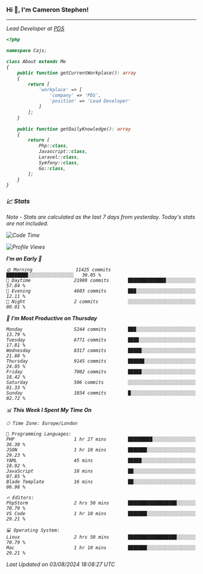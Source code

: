 ### Hi 👋, I'm Cameron Stephen!
<hr>
<p><em>Lead Developer at <a href="https://prindatasolutions.co.uk">PDS</a></p>


```php
<?php

namespace Cajs;

class About extends Me
{
    public function getCurrentWorkplace(): array
    {
        return [
            'workplace' => [
                'company' => 'PDS',
                'position' => 'Lead Developer'
            ]
        ];
    }

    public function getDailyKnowledge(): array
    {
        return [
            Php::class,
            Javascript::class,
            Laravel::class,
            Symfony::class,
            Go::class,
        ];
    }
}
```

### 📈 Stats
<p><em>Note - Stats are calculated as the last 7 days from yesterday. Today's stats are not included.</em></p>


<!--START_SECTION:waka-->
![Code Time](http://img.shields.io/badge/Code%20Time-3%2C889%20hrs%2047%20mins-blue)

![Profile Views](http://img.shields.io/badge/Profile%20Views-0-blue)

**I'm an Early 🐤** 

```text
🌞 Morning                11425 commits       ████████░░░░░░░░░░░░░░░░░   30.05 % 
🌆 Daytime                21989 commits       ██████████████░░░░░░░░░░░   57.84 % 
🌃 Evening                4603 commits        ███░░░░░░░░░░░░░░░░░░░░░░   12.11 % 
🌙 Night                  2 commits           ░░░░░░░░░░░░░░░░░░░░░░░░░   00.01 % 
```
📅 **I'm Most Productive on Thursday** 

```text
Monday                   5244 commits        ███░░░░░░░░░░░░░░░░░░░░░░   13.79 % 
Tuesday                  6771 commits        ████░░░░░░░░░░░░░░░░░░░░░   17.81 % 
Wednesday                8317 commits        █████░░░░░░░░░░░░░░░░░░░░   21.88 % 
Thursday                 9145 commits        ██████░░░░░░░░░░░░░░░░░░░   24.05 % 
Friday                   7002 commits        █████░░░░░░░░░░░░░░░░░░░░   18.42 % 
Saturday                 506 commits         ░░░░░░░░░░░░░░░░░░░░░░░░░   01.33 % 
Sunday                   1034 commits        █░░░░░░░░░░░░░░░░░░░░░░░░   02.72 % 
```


📊 **This Week I Spent My Time On** 

```text
🕑︎ Time Zone: Europe/London

💬 Programming Languages: 
PHP                      1 hr 27 mins        █████████░░░░░░░░░░░░░░░░   36.30 % 
JSON                     1 hr 10 mins        ███████░░░░░░░░░░░░░░░░░░   29.23 % 
YAML                     45 mins             █████░░░░░░░░░░░░░░░░░░░░   18.92 % 
JavaScript               18 mins             ██░░░░░░░░░░░░░░░░░░░░░░░   07.85 % 
Blade Template           16 mins             ██░░░░░░░░░░░░░░░░░░░░░░░   06.98 % 

🔥 Editors: 
PhpStorm                 2 hrs 50 mins       ██████████████████░░░░░░░   70.79 % 
VS Code                  1 hr 10 mins        ███████░░░░░░░░░░░░░░░░░░   29.21 % 

💻 Operating System: 
Linux                    2 hrs 50 mins       ██████████████████░░░░░░░   70.79 % 
Mac                      1 hr 10 mins        ███████░░░░░░░░░░░░░░░░░░   29.21 % 
```


 Last Updated on 03/08/2024 18:08:27 UTC
<!--END_SECTION:waka-->

